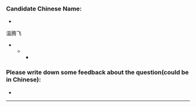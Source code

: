 ### Candidate Chinese Name:
* 
温腾飞
- - -  
### Please write down some feedback about the question(could be in Chinese):
* 

- - -

